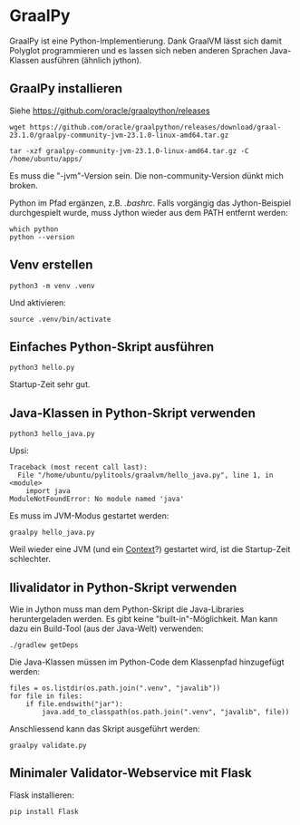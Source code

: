 # GraalPy

GraalPy ist eine Python-Implementierung. Dank GraalVM lässt sich damit Polyglot programmieren und es lassen sich neben anderen Sprachen Java-Klassen ausführen (ähnlich jython). 

## GraalPy installieren

Siehe https://github.com/oracle/graalpython/releases

```
wget https://github.com/oracle/graalpython/releases/download/graal-23.1.0/graalpy-community-jvm-23.1.0-linux-amd64.tar.gz
```

```
tar -xzf graalpy-community-jvm-23.1.0-linux-amd64.tar.gz -C /home/ubuntu/apps/
```
Es muss die "-jvm"-Version sein. Die non-community-Version dünkt mich broken.

Python im Pfad ergänzen, z.B. _.bashrc_. Falls vorgängig das Jython-Beispiel durchgespielt wurde, muss Jython wieder aus dem PATH entfernt werden:

```
which python
python --version
```

## Venv erstellen

```
python3 -m venv .venv
```

Und aktivieren:
```
source .venv/bin/activate
```

## Einfaches Python-Skript ausführen

```
python3 hello.py
```

Startup-Zeit sehr gut.

## Java-Klassen in Python-Skript verwenden

```
python3 hello_java.py
```

Upsi:
```
Traceback (most recent call last):
  File "/home/ubuntu/pylitools/graalvm/hello_java.py", line 1, in <module>
    import java
ModuleNotFoundError: No module named 'java'
```

Es muss im JVM-Modus gestartet werden:

```
graalpy hello_java.py
```

Weil wieder eine JVM (und ein [Context](https://www.graalvm.org/sdk/javadoc/org/graalvm/polyglot/Context.html)?) gestartet wird, ist die Startup-Zeit schlechter. 

## Ilivalidator in Python-Skript verwenden

Wie in Jython muss man dem Python-Skript die Java-Libraries heruntergeladen werden. Es gibt keine "built-in"-Möglichkeit. Man kann dazu ein Build-Tool (aus der Java-Welt) verwenden:

```
./gradlew getDeps
```

Die Java-Klassen müssen im Python-Code dem Klassenpfad hinzugefügt werden:

```
files = os.listdir(os.path.join(".venv", "javalib"))
for file in files:
    if file.endswith("jar"):
        java.add_to_classpath(os.path.join(".venv", "javalib", file))
```

Anschliessend kann das Skript ausgeführt werden:

```
graalpy validate.py
```

## Minimaler Validator-Webservice mit Flask

Flask installieren:
```
pip install Flask
```

